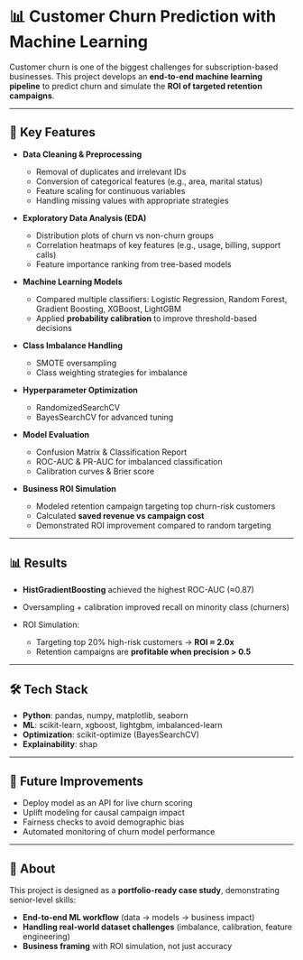 # 📊 Customer Churn Prediction with Machine Learning

Customer churn is one of the biggest challenges for subscription-based businesses.
This project develops an **end-to-end machine learning pipeline** to predict churn and simulate the **ROI of targeted retention campaigns**.

---

## 🌟 Key Features

* **Data Cleaning & Preprocessing**

  * Removal of duplicates and irrelevant IDs
  * Conversion of categorical features (e.g., area, marital status)
  * Feature scaling for continuous variables
  * Handling missing values with appropriate strategies

* **Exploratory Data Analysis (EDA)**

  * Distribution plots of churn vs non-churn groups
  * Correlation heatmaps of key features (e.g., usage, billing, support calls)
  * Feature importance ranking from tree-based models

* **Machine Learning Models**

  * Compared multiple classifiers:
    Logistic Regression, Random Forest, Gradient Boosting, XGBoost, LightGBM
  * Applied **probability calibration** to improve threshold-based decisions

* **Class Imbalance Handling**

  * SMOTE oversampling
  * Class weighting strategies for imbalance

* **Hyperparameter Optimization**

  * RandomizedSearchCV
  * BayesSearchCV for advanced tuning

* **Model Evaluation**

  * Confusion Matrix & Classification Report
  * ROC-AUC & PR-AUC for imbalanced classification
  * Calibration curves & Brier score

* **Business ROI Simulation**

  * Modeled retention campaign targeting top churn-risk customers
  * Calculated **saved revenue vs campaign cost**
  * Demonstrated ROI improvement compared to random targeting

---

## 📊 Results

* **HistGradientBoosting** achieved the highest ROC-AUC (≈0.87)
* Oversampling + calibration improved recall on minority class (churners)
* ROI Simulation:

  * Targeting top 20% high-risk customers → **ROI ≈ 2.0x**
  * Retention campaigns are **profitable when precision > 0.5**

---

## 🛠️ Tech Stack

* **Python**: pandas, numpy, matplotlib, seaborn
* **ML**: scikit-learn, xgboost, lightgbm, imbalanced-learn
* **Optimization**: scikit-optimize (BayesSearchCV)
* **Explainability**: shap

---

## 🚀 Future Improvements

* Deploy model as an API for live churn scoring
* Uplift modeling for causal campaign impact
* Fairness checks to avoid demographic bias
* Automated monitoring of churn model performance

---

## 📢 About

This project is designed as a **portfolio-ready case study**, demonstrating senior-level skills:

* **End-to-end ML workflow** (data → models → business impact)
* **Handling real-world dataset challenges** (imbalance, calibration, feature engineering)
* **Business framing** with ROI simulation, not just accuracy
